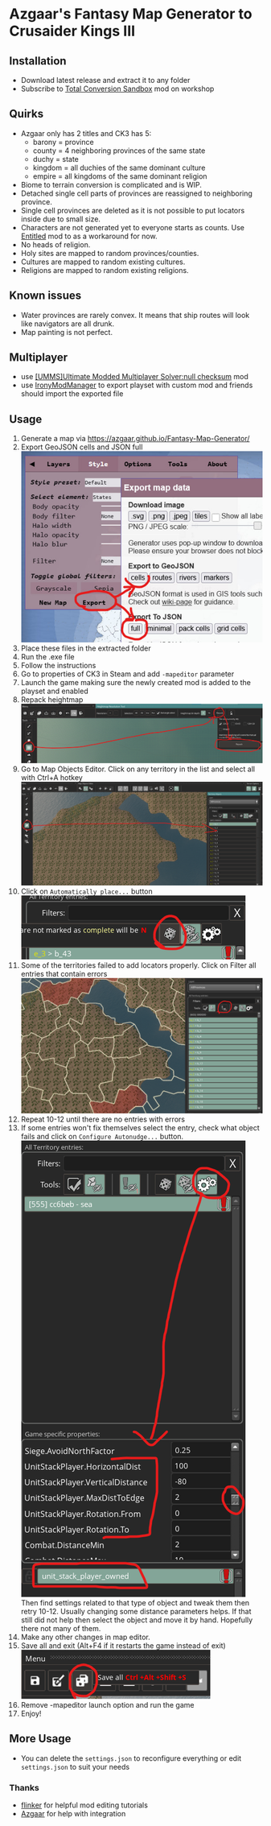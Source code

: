 # Azgaar's Fantasy Map Generator to Crusaider Kings III
## Installation
- Download latest release and extract it to any folder
- Subscribe to [Total Conversion Sandbox](https://steamcommunity.com/sharedfiles/filedetails/?id=2524797018) mod on workshop

## Quirks
- Azgaar only has 2 titles and CK3 has 5:
	- barony = province
	- county = 4 neighboring provinces of the same state
	- duchy = state
	- kingdom = all duchies of the same dominant culture
	- empire = all kingdoms of the same dominant religion
- Biome to terrain conversion is complicated and is WIP.
- Detached single cell parts of provinces are reassigned to neighboring province.
- Single cell provinces are deleted as it is not possible to put locators inside due to small size.
- Characters are not generated yet to everyone starts as counts. Use [Entitled](https://steamcommunity.com/sharedfiles/filedetails/?id=2984126808) mod to as a workaround for now.
- No heads of religion.
- Holy sites are mapped to random provinces/counties.
- Cultures are mapped to random existing cultures.
- Religions are mapped to random existing religions.

## Known issues
- Water provinces are rarely convex. It means that ship routes will look like navigators are all drunk.
- Map painting is not perfect.

## Multiplayer
- use [[UMMS]Ultimate Modded Multiplayer Solver:null checksum](https://steamcommunity.com/sharedfiles/filedetails/?id=3227254722) mod
- use [IronyModManager](https://bcssov.github.io/IronyModManager/) to export playset with custom mod and friends should import the exported file

## Usage
1. Generate a map via https://azgaar.github.io/Fantasy-Map-Generator/
2. Export GeoJSON cells and JSON full
![screenshot](docs/photo_2024-05-08_21-40-06.jpg)
3. Place these files in the extracted folder
4. Run the .exe file
5. Follow the instructions
6. Go to properties of CK3 in Steam and add `-mapeditor` parameter
7. Launch the game making sure the newly created mod is added to the playset and enabled
8. Repack heightmap
![screenshot](docs/Screenshot_2024-05-08_214628.png)
10. Go to Map Objects Editor. Click on any territory in the list and select all with Ctrl+A hotkey
![screenshot](docs/Screenshot_2024-05-08_214847.png)
11. Click on `Automatically place...` button
![screenshot](docs/Screenshot_2024-05-08_215322.png)
12. Some of the territories failed to add locators properly. Click on Filter all entries that contain errors
![screenshot](docs/Screenshot_2024-05-08_215116.png)
13. Repeat 10-12 until there are no entries with errors
14. If some entries won't fix themselves select the entry, check what object fails and click on `Configure Autonudge...` button.
![screenshot](docs/Screenshot_2024-05-08_215624.png)
Then find settings related to that type of object and tweak them then retry 10-12.
Usually changing some distance parameters helps.
If that still did not help then select the object and move it by hand.
Hopefully there not many of them.
15. Make any other changes in map editor.
16. Save all and exit (Alt+F4 if it restarts the game instead of exit)
![screenshot](docs/Screenshot_2024-05-08_220216.png)
17. Remove -mapeditor launch option and run the game
18. Enjoy!

## More Usage
- You can delete the `settings.json` to reconfigure everything or edit `settings.json` to suit your needs

### Thanks
- [flinker](https://www.youtube.com/@flinkerCK) for helpful mod editing tutorials
- [Azgaar](https://github.com/Azgaar) for help with integration